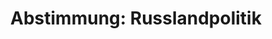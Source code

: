 ---
abstimmung:
  abstimmung: 2
  bundestagssitzung: 121
  legislaturperiode: 19
categories:
- Todo
data:
- title: Abstimmungsergebnis 20191024_2-data.pdf
  url: /res/2021-btw/abstimmungsergebnisse/20191024_2-data.pdf
- title: Abstimmungsergebnis 20191024_2_xls-data.xlsx
  url: /res/2021-btw/abstimmungsergebnisse/20191024_2_xls-data.xlsx
- title: Abstimmungsergebnis 20191024_2_xls-data.csv
  url: /res/2021-btw/abstimmungsergebnisse/csv/20191024_2_xls-data.csv
ergebnis:
  afd:
    enthaltung: 0
    gesamt: 91
    ja: 0
    nein: 75
    nichtabgegeben: 16
    ungueltig: 0
  bü90/gr:
    enthaltung: 0
    gesamt: 67
    ja: 59
    nein: 0
    nichtabgegeben: 8
    ungueltig: 0
  cdu/csu:
    enthaltung: 1
    gesamt: 246
    ja: 221
    nein: 0
    nichtabgegeben: 24
    ungueltig: 0
  die linke.:
    enthaltung: 0
    gesamt: 69
    ja: 60
    nein: 0
    nichtabgegeben: 9
    ungueltig: 0
  fdp:
    enthaltung: 0
    gesamt: 80
    ja: 68
    nein: 0
    nichtabgegeben: 12
    ungueltig: 0
  file: 20191024_2_xls-data.xlsx
  fraktionslos:
    enthaltung: 0
    gesamt: 4
    ja: 1
    nein: 0
    nichtabgegeben: 3
    ungueltig: 0
  spd:
    enthaltung: 0
    gesamt: 151
    ja: 126
    nein: 0
    nichtabgegeben: 25
    ungueltig: 0
layout: abstimmung
links:
- title: Link zu bundestag.de
  url: https://www.bundestag.de/parlament/plenum/abstimmung/abstimmung?id=626
preview: 'Deutscher Bundestag


  121. Sitzung des Deutschen Bundestages

  am Donnerstag, 24. Oktober 2019


  Endgültiges Ergebnis der Namentlichen Abstimmung Nr. 2


  Beschlussempfehlung des Auswärtigen Ausschusses (3. Ausschuss) zu dem Antrag der

  Abgeordneten Dr. Anton Friesen, Dr. Robby Schlund, Armin-Paulus Hampel, weiterer

  Abgeordneter und der Fraktion der AfD

  Für eine neue Russlandpolitik - Kooperation statt Konfrontation

  Drs. 19/7427 und 19/11185'
tags:
- Todo
title: 'Abstimmung: Russlandpolitik'
---